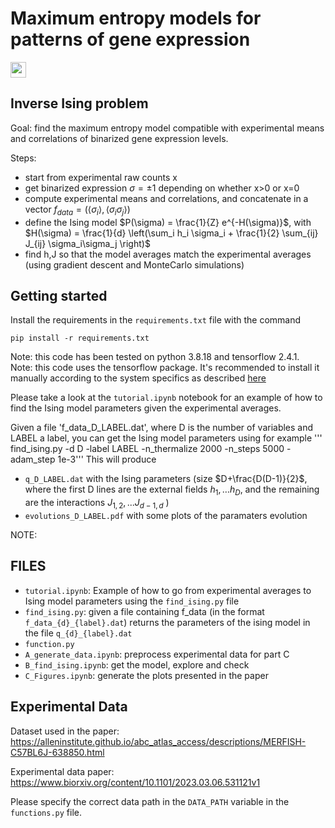 # Maximum entropy models for patterns of gene expression
<a href="https://www.arxiv.org/abs/2408.08037" style='vertical-align:middle; display:inline;'><img
							src="https://img.shields.io/badge/physics.bio--ph-arXiv%3A2408.08037-B31B1B.svg" class="plain" style="height:25px;" /></a>


## Inverse Ising problem 

Goal: find the maximum entropy model compatible with experimental means and correlations of binarized gene expression levels. <br>

Steps: <br>
- start from experimental raw counts x
- get binarized expression $\sigma = \pm 1$ depending on whether x>0 or x=0
- compute experimental means and correlations, and concatenate in a vector $f_{data} = (\langle\sigma_i\rangle, \langle\sigma_i\sigma_j\rangle)$
- define the Ising model $P(\sigma) = \frac{1}{Z} e^{-H(\sigma)}$, with $H(\sigma) = \frac{1}{d} \left(\sum_i h_i \sigma_i + \frac{1}{2} \sum_{ij}  J_{ij} \sigma_i\sigma_j \right)$
- find h,J so that the model averages match the experimental averages (using gradient descent and MonteCarlo simulations)


## Getting started

Install the requirements in the `requirements.txt` file with the command

```
pip install -r requirements.txt
```

Note: this code has been tested on python 3.8.18 and tensorflow 2.4.1. <br>
Note: this code uses the tensorflow package. It's recommended to install it manually according to the system specifics as described [here](https://www.tensorflow.org/install)


Please take a look at the `tutorial.ipynb` notebook for an example of how to find the Ising model parameters given the experimental averages.


Given a file 'f_data_D_LABEL.dat', where D is the number of variables and LABEL a label, you can get the Ising model parameters using for example
''' find_ising.py -d D -label LABEL -n_thermalize 2000 -n_steps 5000 -adam_step 1e-3'''
This will produce 
-  `q_D_LABEL.dat` with the Ising parameters (size $D+\frac{D(D-1)}{2}$, where the first D lines are the external fields $h_1, \ldots h_D$,  and the remaining are the interactions $J_{1,2}, ... J_{d-1, d}$ )
-  `evolutions_D_LABEL.pdf` with some plots of the paramaters evolution

NOTE: 

##  FILES
- `tutorial.ipynb`: Example of how to go from experimental averages to Ising model parameters using the `find_ising.py` file 
- `find_ising.py`: given a file containing f_data (in the format `f_data_{d}_{label}.dat`) returns the parameters of the ising model in the file `q_{d}_{label}.dat`
- `function.py`
- `A_generate_data.ipynb`: preprocess experimental data for part C
- `B_find_ising.ipynb`: get the model, explore and check
- `C_Figures.ipynb`: generate the plots presented in the paper



## Experimental Data
Dataset used in the paper: https://alleninstitute.github.io/abc_atlas_access/descriptions/MERFISH-C57BL6J-638850.html 

Experimental data paper: https://www.biorxiv.org/content/10.1101/2023.03.06.531121v1

Please specify the correct data path in the `DATA_PATH` variable in the `functions.py` file.

